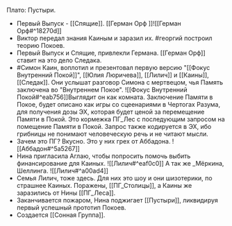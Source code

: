 Плато: Пустыри.
- Первый Выпуск - [[Спящие]]. [[Герман Орф ]]![[Герман Орф#^18270d]]
- Виктор передал знания Каиным и заразил их. #георгий построил теорию Покоев. 
- Первый Выпуск и Спящие, привлекли Германа. [[Герман Орф]] ставит на это дело Следака. 
- #Симон Каин, воплотил и презентовал первую версию "[[Фокус Внутренний Покой]]",  [[Юлия Люричева]], [[Лилич]] и [[Каины]], [[Следак]].  Они услышат разговор Симона с мертвецом, чья Память заключена во "Внутреннем Покое". ![[Фокус Внутренний Покой#^eab756]]Выглядит он как комната. Заключение Памяти в Покое, будет описано как игры со сцеенариями в Чертогах Разума, для получения дозы ЭХ, которая будет  ценой за перемещение Памяти в Покой. Это кормежка ПГ_Лес с последующим запросом на помещение Памяти в Покой. Запрос также кодируется в ЭХ, ибо грибницы не понимают человеческую речь и не читают мысли. 
- Зачем это ПГ? Вкусно. Это у них грех от Аббадона. ![[Аббадон#^5a5267]]
- Нина пригласила Аглаю, чтобы попросить помочь выбить финансирование для Каиных. ![[Лилич#^eaf0c0]] А так же _Мёркина, Шеллинга. ![[Лилич#^a00ad4]]
- Семья Лилич, тоже здесь. Для них это шоу и они шизотерики, по страшнее Каиных. Поражены, [[ПГ_Столицы]], а Каины же заразились от Нины [[ПГ_Леса]].
- Заканчивается пожаром, Нина поджигает [[Пустыри]], ликвидируя первый успешный прототип Покоев. 
- Создается [[Сонная Группа]].